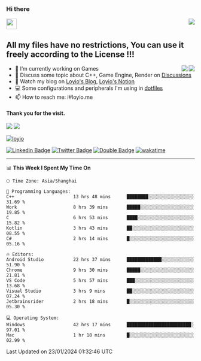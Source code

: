 <h3 align="left">Hi there</h3>
<img src='https://em-content.zobj.net/source/animated-noto-color-emoji/356/waving-hand_light-skin-tone_1f44b-1f3fb_1f3fb.gif' width='28' />
<a align="right" href="https://github.com/loyio/loyio/blob/master/STAR/README.md"><img align="right" src="https://img.shields.io/badge/LOYIO-STAR-green" /></a>

## All my files have no restrictions, You can use it freely according to the License !!!

<a href="https://github.com/loyio#gh-light-mode-only">
     <img align="right"  src="https://loy-readme.vercel.app/api/top-langs/?username=loyio&langs_count=6&hide=css,html,jupyter%20notebook" />
</a>

<a href="https://github.com/loyio#gh-dark-mode-only">
  <img align="right"  src="https://loy-readme.vercel.app/api/top-langs/?username=loyio&langs_count=6&theme=slateorange&hide=css,html,jupyter%20notebook" />
</a>



- 🔭 I’m currently working on Games
- 💬 Discuss some topic about C++, Game Engine, Render on [Discussions](https://github.com/loyio/loyio/discussions)
- 📔 Watch my blog on [Loyio's Blog](https://loyio.me), [Loyio's Notion](https://loyio.notion.site/loyio/Loyio-s-Dashboard-2f56bd29222a445ea9d9e8802a1ac83b)
- 💻 Some configurations and peripherals I'm using in [dotfiles](https://github.com/loyio/dotfiles)
- 📫 How to reach me: i#loyio.me


#### Thank you for the visit.
<img src="http://profile-counter.glitch.me/loyio/count.svg" />

<img src="https://loy-readme.vercel.app/api?username=loyio&show_icons=true&hide=stars&include_all_commits=true&hide_title=true&theme=slateorange" />

     

[![loyio](https://github-profile-trophy.vercel.app/?username=loyio&theme=onedark&column=4)](https://github.com/loyio)

[![Linkedin Badge](https://img.shields.io/badge/-@loyio-0077b5?style=flat-square&logo=Linkedin&logoColor=white&labelColor=0077b5&link=https://www.linkedin.com/in/loyio-hex-363172158/)](https://www.linkedin.com/in/loyio-hex-363172158/)
[![Twitter Badge](https://img.shields.io/badge/-@loyiome-000000?style=flat-square&labelColor=000000&logo=x&logoColor=white&link=https://twitter.com/loyiome)](https://twitter.com/loyiome)
[![Double Badge](https://img.shields.io/badge/@loyio-007722?style=flat&logo=Douban&logoColor=white)](https://www.douban.com/people/susmote)
[![wakatime](https://wakatime.com/badge/user/c0ddc104-5a20-41d1-ab9a-c4d9ea20a4d9.svg)](https://wakatime.com/@c0ddc104-5a20-41d1-ab9a-c4d9ea20a4d9)

-------
<!--START_SECTION:waka-->
📊 **This Week I Spent My Time On** 

```text
🕑︎ Time Zone: Asia/Shanghai

💬 Programming Languages: 
C++                      13 hrs 48 mins      ████████░░░░░░░░░░░░░░░░░   31.69 % 
Work                     8 hrs 39 mins       █████░░░░░░░░░░░░░░░░░░░░   19.85 % 
C                        6 hrs 53 mins       ████░░░░░░░░░░░░░░░░░░░░░   15.82 % 
Kotlin                   3 hrs 43 mins       ██░░░░░░░░░░░░░░░░░░░░░░░   08.55 % 
C#                       2 hrs 14 mins       █░░░░░░░░░░░░░░░░░░░░░░░░   05.16 % 

🔥 Editors: 
Android Studio           22 hrs 37 mins      █████████████░░░░░░░░░░░░   51.90 % 
Chrome                   9 hrs 30 mins       █████░░░░░░░░░░░░░░░░░░░░   21.81 % 
VS Code                  5 hrs 57 mins       ███░░░░░░░░░░░░░░░░░░░░░░   13.68 % 
Visual Studio            3 hrs 9 mins        ██░░░░░░░░░░░░░░░░░░░░░░░   07.24 % 
Jetbrainsrider           2 hrs 18 mins       █░░░░░░░░░░░░░░░░░░░░░░░░   05.30 % 

💻 Operating System: 
Windows                  42 hrs 17 mins      ████████████████████████░   97.01 % 
Mac                      1 hr 18 mins        █░░░░░░░░░░░░░░░░░░░░░░░░   02.99 % 
```


 Last Updated on 23/01/2024 01:32:46 UTC
<!--END_SECTION:waka-->
